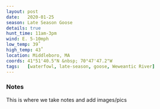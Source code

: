 ```yaml
---
layout: post
date:   2020-01-25
season: Late Season Goose
details: true
hunt_time: 11am-3pm
wind: E. 5-10mph
low_temp: 39˚
high_temp: 43˚
location: Middleboro, MA
coords: 41°51'40.5"N &nbsp; 70°47'47.2"W
tags:   [waterfowl, late-season, goose, Weweantic River]
---
```


### Notes

This is where we take notes and add images/pics
